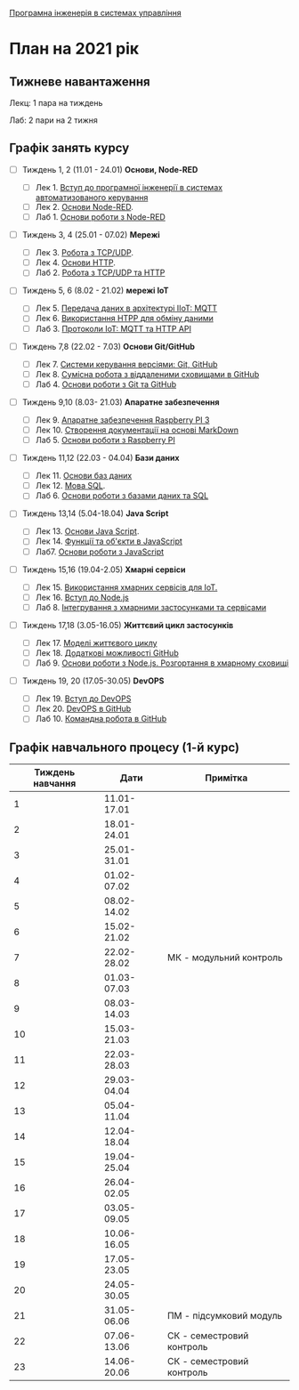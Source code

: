 [Програмна інженерія в системах управління](https://pupenasan.github.io/ProgIngContrSystems/)

# План на 2021 рік

## Тижневе навантаження

Лекц: 1 пара на тиждень

Лаб:  2 пари на 2 тижня

## Графік занять курсу

- [ ] Тиждень 1, 2 (11.01 - 24.01) **Основи, Node-RED**
  - [ ] Лек 1. [Вступ до програмної інженерії в системах автоматизованого керування](Лекц/Intro.md) 
  - [ ] Лек 2. [Основи Node-RED](Лекц/lec2_Node.md).
  - [ ] Лаб 1. [Основи роботи з Node-RED](Лабор/lab1_nodered.md)
- [ ] Тиждень 3, 4  (25.01 - 07.02) **Мережі**
  - [ ] Лек 3. [Робота з TCP/UDP](Лекц/tcpudp.md). 
  - [ ] Лек 4. [Основи HTTP](Лекц/http.md). 
  - [ ] Лаб 2. [Робота з TCP/UDP та HTTP](Лабор/lab2_tcphttp.md)
- [ ] Тиждень 5, 6  (8.02 - 21.02) **мережі IoT** 
  - [ ] Лек 5. [Передача даних в архітектурі IIoT: MQTT](Лекц/MQTT.md)
  - [ ] Лек 6. [Використання HTPP для обміну даними](Лекц/HTTPAPI.md)
  - [ ] Лаб 3. [Протоколи IoT: MQTT та HTTP API](Лабор/lab3_mqttwebapi.md)
- [ ] Тиждень 7,8 (22.02 - 7.03) **Основи Git/GitHub**
  - [ ] Лек 7. [Системи керування версіями: Git, GitHub](Лекц/Git.md)  
  - [ ] Лек 8. [Сумісна робота з віддаленими сховищами в GitHub](Лекц/GitHub.md)
  - [ ] Лаб 4. [Основи роботи з Git та GitHub](Лабор/lab4_git.md)
- [ ] Тиждень 9,10 (8.03- 21.03) **Апаратне забезпечення**
  - [ ] Лек 9. [Апаратне забезпечення Raspberry PI 3](Лекц/RaspberryPi.md)
  - [ ] Лек 10. [Створення документації на основі MarkDown](Лекц/MarkDown.md)
  - [ ] Лаб 5. [Основи роботи з Raspberry PI](Лабор/lab5_rpi.md)
- [ ] Тиждень 11,12 (22.03 - 04.04) **Бази даних**
  - [ ] Лек 11. [Основи баз даних](Лекц/db.md)
  - [ ] Лек 12. [Мова SQL](Лекц/sql1.md).
  - [ ] Лаб 6. [Основи роботи з базами даних та SQL ](Лабор/lab6_db.md) 
- [ ] Тиждень 13,14 (5.04-18.04) **Java Script**
  - [ ] Лек 13. [Основи Java Script](Лекц/javascript.md). 
  - [ ] Лек 14. [Функції та об'єкти в JavaScript](Лекц/jsobjects.md)
  - [ ] Лаб7. [Основи роботи з JavaScript](Лабор/lab7_js.md) 
- [ ] Тиждень 15,16 (19.04-2.05) **Хмарні сервіси**
  - [ ] Лек 15. [Використання хмарних сервісів для IoT.](Лекц/cloud.md)
  - [ ] Лек 16. [Вступ до Node.js](Лекц/nodejs.md) 
  - [ ] Лаб 8. [Інтегрування з хмарними застосунками та сервісами](Лабор/lab8_cld.md)
- [ ] Тиждень 17,18 (3.05-16.05) **Життєвий цикл застосунків**
  - [ ] Лек 17. [Моделі життєвого циклу](Лекц/lyfecycle.md)
  - [ ] Лек 18. [Додаткові можливості GitHub](Лекц/GitHubProjects.md)
  - [ ] Лаб 9. [Основи роботи з Node.js. Розгортання в хмарному сховищі](Лабор/lab9_nodejs.md)
- [ ] Тиждень 19, 20 (17.05-30.05) **DevOPS**

  - [ ] Лек 19. [Вступ до DevOPS](Лекц/devops.md)
  - [ ] Лек 20. [DevOPS в GitHub](Лекц/GitHubWrkflw.md)
  - [ ] Лаб 10. [Командна робота в GitHub](Лабор/lab10_github.md)

## Графік навчального процесу (1-й курс)

| Тиждень навчання | Дати        | Примітка                  |
| ---------------- | ----------- | ------------------------- |
| 1                | 11.01-17.01 |                           |
| 2                | 18.01-24.01 |                           |
| 3                | 25.01-31.01 |                           |
| 4                | 01.02-07.02 |                           |
| 5                | 08.02-14.02 |                           |
| 6                | 15.02-21.02 |                           |
| 7                | 22.02-28.02 | МК - модульний контроль   |
| 8                | 01.03-07.03 |                           |
| 9                | 08.03-14.03 |                           |
| 10               | 15.03-21.03 |                           |
| 11               | 22.03-28.03 |                           |
| 12               | 29.03-04.04 |                           |
| 13               | 05.04-11.04 |                           |
| 14               | 12.04-18.04 |                           |
| 15               | 19.04-25.04 |                           |
| 16               | 26.04-02.05 |                           |
| 17               | 03.05-09.05 |                           |
| 18               | 10.06-16.05 |                           |
| 19               | 17.05-23.05 |                           |
| 20               | 24.05-30.05 |                           |
| 21               | 31.05-06.06 | ПМ - підсумковий модуль   |
| 22               | 07.06-13.06 | СК - семестровий контроль |
| 23               | 14.06-20.06 | СК - семестровий контроль |